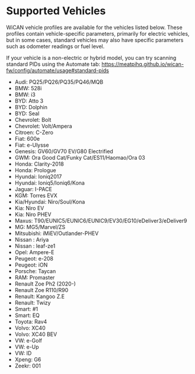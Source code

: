 <!--

================================================================
THIS FILE WAS GENERATED! DO NOT UPDATE OR YOUR CHANGES ARE LOST!
================================================================

-->
# Supported Vehicles
WiCAN vehicle profiles are available for the vehicles listed below. These profiles contain vehicle-specific parameters, primarily for electric vehicles, but in some cases, standard vehicles may also have specific parameters such as odometer readings or fuel level.

If your vehicle is a non-electric or hybrid model, you can try scanning standard PIDs using the Automate tab:
https://meatpihq.github.io/wican-fw/config/automate/usage#standard-pids
- Audi: PQ25/PQ26/PQ35/PQ46/MQB
- BMW: 528i
- BMW: i3
- BYD: Atto 3
- BYD: Dolphin
- BYD: Seal
- Chevrolet: Bolt
- Chevrolet: Volt/Ampera
- Citroen: C-Zero
- Fiat: 600e
- Fiat: e-Ulysse
- Genesis: GV60/GV70 EV/G80 Electrified
- GWM: Ora Good Cat/Funky Cat/ES11/Haomao/Ora 03
- Honda: Clarity-2018
- Honda: Prologue
- Hyundai: Ioniq2017
- Hyundai: Ioniq5/Ioniq6/Kona
- Jaguar: I-PACE
- KGM: Torres EVX
- Kia/Hyundai: Niro/Soul/Kona
- Kia: Niro EV
- Kia: Niro PHEV
- Maxus: T90/EUNIC5/EUNIC6/EUNIC9/EV30/EG10/eDeliver3/eDeliver9
- MG: MG5/Marvel/ZS
- Mitsubishi: iMiEV/Outlander-PHEV
- Nissan : Ariya
- Nissan : leaf-ze1
- Opel: Ampere-E
- Peugeot: e-208
- Peugeot: iON
- Porsche: Taycan
- RAM: Promaster
- Renault Zoe Ph2 (2020-)
- Renault Zoe R110/R90
- Renault: Kangoo Z.E
- Renault: Twizy
- Smart: #1
- Smart: EQ
- Toyota: Rav4
- Volvo: XC40
- Volvo: XC40 BEV
- VW: e-Golf
- VW: e-Up
- VW: ID
- Xpeng: G6
- Zeekr: 001
